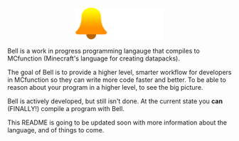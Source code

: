 <p align="center">
    <img src="assets/Bell logo + wordmark (white).svg" width="199" height="71">
</p>

Bell is a work in progress programming langauge that compiles to MCfunction (Minecraft's language for creating datapacks).

The goal of Bell is to provide a higher level, smarter workflow for developers in MCfunction so they can write more code faster and better. To be able to reason about your program in a higher level, to see the big picture.

Bell is actively developed, but still isn't done. At the current state you **can** (FINALLY!) compile a program with Bell.

This README is going to be updated soon with more information about the language, and of things to come.
